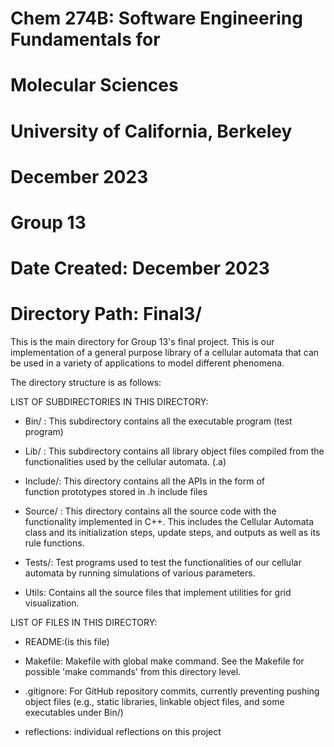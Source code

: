 # Chem 274B: Software Engineering Fundamentals for
#            Molecular Sciences 
# University of California, Berkeley
# December 2023

# 
# Group 13
# Date Created: December 2023
#
# Directory Path: Final3/

This is the main directory for Group 13's final project. 
This is our implementation of a general purpose library of a cellular automata
that can be used in a variety of applications to model different phenomena. 

The directory structure is as follows:

LIST OF SUBDIRECTORIES IN THIS DIRECTORY:
- Bin/ : This subdirectory contains all the executable program (test program)
	
- Lib/ : This subdirectory contains all library object files compiled from 
        the functionalities used by the cellular automata. (.a)
		
- Include/: This directory contains all the APIs in the form of  
        function prototypes stored in .h include files
		
- Source/ : This directory contains all the source code with the
        functionality implemented in C++. This includes the Cellular Automata class and its initialization steps, update steps, and outputs as well as its rule functions. 
		
- Tests/: Test programs used to test the functionalities of our cellular automata by running simulations of various parameters. 
		
- Utils: Contains all the source files that implement utilities
        for grid visualization. 

LIST OF FILES IN THIS DIRECTORY:
- README:(is this file) 

- Makefile: Makefile with global make command. See the Makefile
        for possible 'make commands' from this directory level.

- .gitignore: For GitHub repository commits, currently preventing
        pushing object files (e.g., static libraries, linkable 
        object files, and some executables under Bin/)
- reflections: individual reflections on this project
